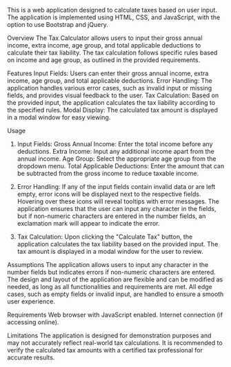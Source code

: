 This is a web application designed to calculate taxes based on user input. The application is implemented using HTML, CSS, and JavaScript, with the option to use Bootstrap and jQuery.

Overview
The Tax Calculator allows users to input their gross annual income, extra income, age group, and total applicable deductions to calculate their tax liability. The tax calculation follows specific rules based on income and age group, as outlined in the provided requirements.

Features
  Input Fields: Users can enter their gross annual income, extra income, age group, and total applicable deductions.
  Error Handling: The application handles various error cases, such as invalid input or missing fields, and provides visual feedback to the user.
  Tax Calculation: Based on the provided input, the application calculates the tax liability according to the specified rules.
  Modal Display: The calculated tax amount is displayed in a modal window for easy viewing.

Usage
1. Input Fields: 
  Gross Annual Income: Enter the total income before any deductions.
  Extra Income: Input any additional income apart from the annual income.
  Age Group: Select the appropriate age group from the dropdown menu.
  Total Applicable Deductions: Enter the amount that can be subtracted from the gross income to reduce taxable income.

2. Error Handling:
  If any of the input fields contain invalid data or are left empty, error icons will be displayed next to the respective fields. Hovering over these icons will reveal tooltips with error messages.
  The application ensures that the user can input any character in the fields, but if non-numeric characters are entered in the number fields, an exclamation mark will appear to indicate the error.

3. Tax Calculation:
  Upon clicking the "Calculate Tax" button, the application calculates the tax liability based on the provided input.
  The tax amount is displayed in a modal window for the user to review.

Assumptions
  The application allows users to input any character in the number fields but indicates errors if non-numeric characters are entered.
  The design and layout of the application are flexible and can be modified as needed, as long as all functionalities and requirements are met.
  All edge cases, such as empty fields or invalid input, are handled to ensure a smooth user experience.

Requirements
  Web browser with JavaScript enabled.
  Internet connection (if accessing online).

Limitations
  The application is designed for demonstration purposes and may not accurately reflect real-world tax calculations.
  It is recommended to verify the calculated tax amounts with a certified tax professional for accurate results.
